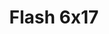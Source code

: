 ---
layout: episodios
title: "Flash 6x17"
url_serie_padre: 'flash/temporada-6'
category: 'series'
capitulo: 'yes'
anio: '2019'
prev: 'capitulo-16'
proximo: 'capitulo-18'
sandbox: allow-same-origin allow-forms
idioma: 'Subtitulado'
calidad: 'Full HD'
fuente: 'cueva'
reproductores_otros: ["https://supervideo.tv/e/j13bnldjcojv","Subtitulado","https://gdriveplayer.me/embed2.php?link=Qw77kNJKRASBSku3SNnMdQRYoNkrz65bAEORp7Zeb2CE%252Fd7YuHKrQ3y1ngX1uwSJq%252BCnAqGUIKm%252FKaiT2rkX22pYALRbuSiXmsnhQGnaGh4jJmBxZfOsOmmnsDsLkqRMdYi%252BirBOvxLnf51NclZhEdNAJ2YK5vpplMqnmV1DI0qyIjLPxFVxuLXtE7oE8M%252B5xNoYFv3IdJF2Wm89aPuryG","Subtitulado","https://gdriveplayer.me/embed2.php?link=RHjREhfzJNTy8YNlMxXdMw2Q3O8TmhrUij8bHaECDiDP%252Fk02loAnziqoNqGNLFxJjh4XvlX2nYIjMDvecw4n%252F4blEZCj7008YIAUSSQOOIzAuQJwzmZhbBLVUyB8vifsxGtyZfpprxi%252B1Zx%252F0joLaBfOdgClVaClUMhYVHHtgNynSUxzsQrJ%252FadzEiTqsgQB1aSbzK4ZJ97RQZf2198S9A","Subtitulado","https://player.premiumstream.live/player.php?id=MzQwOA&sub=https://sub.cuevana2.io/vtt-sub/sub7/The.Flash.2014.S06E17.PROPER.720p.HDTV.x264-KILLERS.vtt","Subtitulado","https://player.premiumstream.live/player.php?id=MzQwOA&sub=https://streamango.poseidonhd.cc/subs1/The.Flash.2014.S06E17.PROPER.720p.HDTV.x264-KILLERS.srt","Subtitulado","https://api.cuevana3.io/stream/index.php?file=ek5lbm9xYWNrS0xYMTZLa2xNbkdvY3ZTb3BtZng4TGp6ZFpobGFMUGtOelcwcUZmbWRIVzRkakVuS0JnbEplcG1KUnNZSlRTMGViVTBxZGdsdEhPb3FhYW5vaG9yZEhVMnJxcllLRFNsYkxVMHFhbWt0YmE0OG1ncHBlbHk4WT0","Subtitulado","https://mstream.website/zod497b7xnrk","Subtitulado"]
reproductores_fembed: ["https://feurl.com/v/1y1x2hjj88ndxx5","Subtitulado","https://player.cuevana2.io/irgoto.php?url=aHR0cHM6Ly9mZW1iZWQubGl2ZS92LzEzbC02Y2pqOHpyenpqMj9obHM0PXllcw&sub=https://sub.cuevana2.io/vtt-sub/sub7/The.Flash.2014.S06E17.PROPER.720p.HDTV.x264-KILLERS.vtt","Subtitulado"]
reproductor: fembed
clasificacion: '+5'
tags:
- Ciencia-Ficcion
---